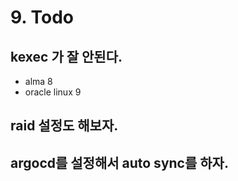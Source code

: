# 9. Todo

## kexec 가 잘 안된다.

- alma 8
- oracle linux 9

## raid 설정도 해보자.

## argocd를 설정해서 auto sync를 하자.
